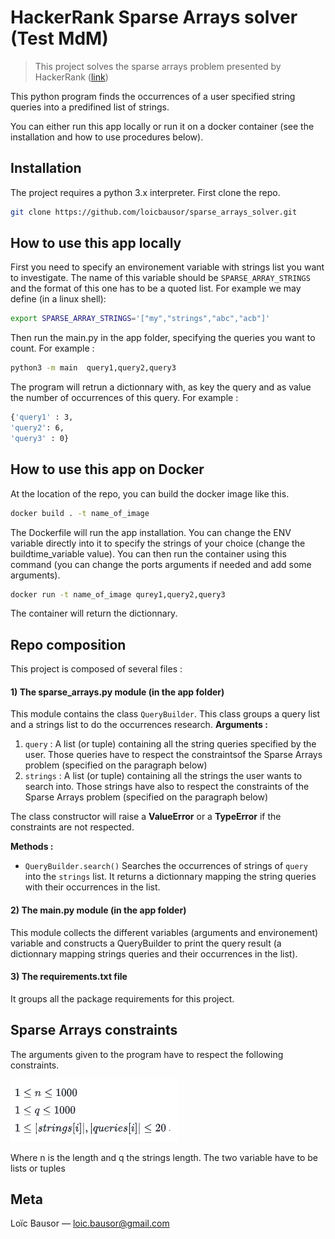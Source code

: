 # HackerRank Sparse Arrays solver (Test MdM)
> This  project solves the sparse arrays problem presented by HackerRank ([link](https://www.hackerrank.com/challenges/sparse-arrays/problem)) 

This python program finds the occurrences of a user specified string queries into a predifined list of strings.

You can either run this app locally or run it on a docker container (see the installation and how to use procedures below).

## Installation
The project requires a python 3.x interpreter.
First clone the repo.
```sh
git clone https://github.com/loicbausor/sparse_arrays_solver.git
```


## How to use this app locally

First you need to specify an environement variable with strings list you want to investigate. The name of this variable should be `SPARSE_ARRAY_STRINGS` and the format of this one has to be a quoted list. For example we may define (in a linux shell):

```sh
export SPARSE_ARRAY_STRINGS='["my","strings","abc","acb"]'
```
Then run the main.py in the app folder, specifying the queries you want to count. For example :
```sh
python3 -m main  query1,query2,query3
```
The program will retrun a dictionnary with, as key the query and as value the number of occurrences of this query. For example : 
```sh
{'query1' : 3,
'query2': 6,
'query3' : 0}
```
## How to use this app on Docker

At the location of the repo, you can build the docker image like this.

```sh
docker build . -t name_of_image
```
The Dockerfile will run the app installation. You can change the ENV variable directly into it to specify the strings of your choice (change the buildtime_variable value). 
You can then run the container using this command (you can change the ports arguments if needed and add some arguments).

```sh 
docker run -t name_of_image qurey1,query2,query3
```
The container will return the dictionnary.


## Repo composition
This project is composed of several files :

#### 1) The sparse_arrays.py module (in the app folder)
This module contains the class `QueryBuilder`. This class groups a query list and a strings list to do the occurrences research.
**Arguments :**
1. `query` : A list (or tuple) containing all the string queries specified by the user. Those queries have to respect the constraintsof the Sparse Arrays problem (specified on the paragraph below)
2. `strings` : A list (or tuple) containing all the strings the user wants to search into. Those strings have also to respect the constraints of the Sparse Arrays problem (specified on the paragraph below)

The class constructor will raise a **ValueError** or a **TypeError** if the constraints are not respected. 

**Methods :**
- `QueryBuilder.search()`
Searches the occurrences of strings of `query` into the `strings` list. It returns a dictionnary mapping the string queries with their occurrences in the list.

#### 2) The main.py module (in the app folder)
This module collects the different variables (arguments and environement) variable and constructs a QueryBuilder to print the query result (a dictionnary mapping strings queries and their occurrences in the list).

#### 3) The requirements.txt file
It groups all the package requirements for this project. 


## Sparse Arrays constraints

The arguments given to the program  have to respect the following constraints.


![](constraints.PNG)

Where n is the  length and q the strings length.
The two variable have to be lists or tuples  

## Meta

Loïc Bausor –– loic.bausor@gmail.com
